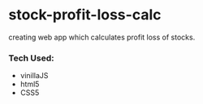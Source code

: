# stock-profit-loss-calc
creating web app which calculates profit loss of stocks.
### Tech Used:
- vinillaJS
- html5
- CSS5
